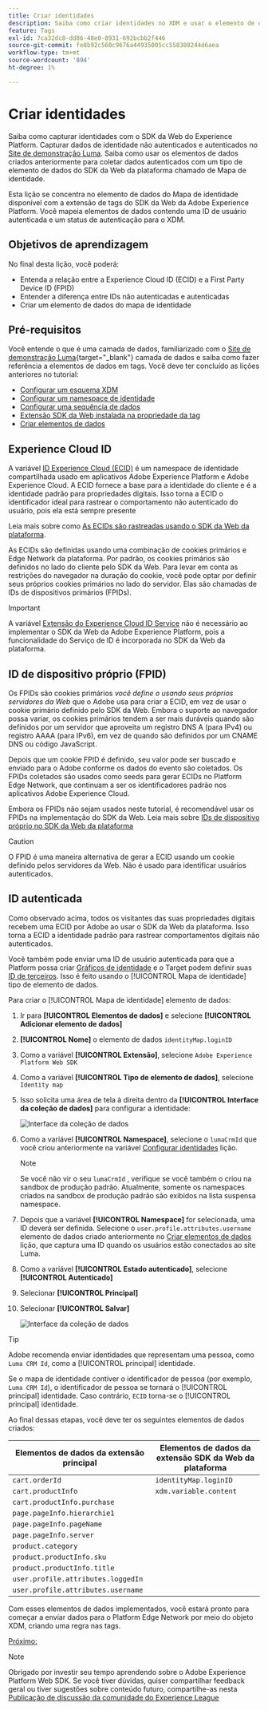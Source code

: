 ```yaml
---
title: Criar identidades
description: Saiba como criar identidades no XDM e usar o elemento de dados do Mapa de identidade para capturar IDs de usuários. Esta lição é parte do tutorial Implementar o Adobe Experience Cloud com o SDK da Web.
feature: Tags
exl-id: 7ca32dc8-dd86-48e0-8931-692bcbb2f446
source-git-commit: fe8b92c560c9676a44935005cc558388244d6aea
workflow-type: tm+mt
source-wordcount: '894'
ht-degree: 1%

---
```


# Criar identidades

Saiba como capturar identidades com o SDK da Web do Experience Platform. Capturar dados de identidade não autenticados e autenticados no [Site de demonstração Luma](https://luma.enablementadobe.com/content/luma/us/en.html). Saiba como usar os elementos de dados criados anteriormente para coletar dados autenticados com um tipo de elemento de dados do SDK da Web da plataforma chamado de Mapa de identidade.

Esta lição se concentra no elemento de dados do Mapa de identidade disponível com a extensão de tags do SDK da Web da Adobe Experience Platform. Você mapeia elementos de dados contendo uma ID de usuário autenticada e um status de autenticação para o XDM.

## Objetivos de aprendizagem

No final desta lição, você poderá:

* Entenda a relação entre a Experience Cloud ID (ECID) e a First Party Device ID (FPID)
* Entender a diferença entre IDs não autenticadas e autenticadas
* Criar um elemento de dados do mapa de identidade

## Pré-requisitos

Você entende o que é uma camada de dados, familiarizado com o [Site de demonstração Luma](https://luma.enablementadobe.com/content/luma/us/en.html){target="_blank"} camada de dados e saiba como fazer referência a elementos de dados em tags. Você deve ter concluído as lições anteriores no tutorial:

* [Configurar um esquema XDM](configure-schemas.md)
* [Configurar um namespace de identidade](configure-identities.md)
* [Configurar uma sequência de dados](configure-datastream.md)
* [Extensão SDK da Web instalada na propriedade da tag](install-web-sdk.md)
* [Criar elementos de dados](create-data-elements.md)


## Experience Cloud ID

A variável [ID Experience Cloud (ECID)](https://experienceleague.adobe.com/docs/experience-platform/identity/ecid.html?lang=en) é um namespace de identidade compartilhada usado em aplicativos Adobe Experience Platform e Adobe Experience Cloud. A ECID fornece a base para a identidade do cliente e é a identidade padrão para propriedades digitais. Isso torna a ECID o identificador ideal para rastrear o comportamento não autenticado do usuário, pois ela está sempre presente

<!-- FYI I commented this out because it was breaking the build - Jack
>[!TIP]
>
> When you use the Experience Platform Web SDK to set up Adobe applications on your digital properties, the ECID is generated at the Adobe Edge server level. As such, ECID is not viewable on the client-side network request payload. You can view the ECID by seeing the Preview tab of the network request, or by using the [Adobe Experience Platform Debugger Edge Trace](set-up-analytics.md#experience-cloud-id-validation).
>![View ECID](assets/validate-dev-console-ecid.png)
-->

Leia mais sobre como [As ECIDs são rastreadas usando o SDK da Web da plataforma](https://experienceleague.adobe.com/docs/experience-platform/edge/identity/overview.html?lang=en).

As ECIDs são definidas usando uma combinação de cookies primários e Edge Network da plataforma. Por padrão, os cookies primários são definidos no lado do cliente pelo SDK da Web. Para levar em conta as restrições do navegador na duração do cookie, você pode optar por definir seus próprios cookies primários no lado do servidor. Elas são chamadas de IDs de dispositivos primários (FPIDs).

>[!IMPORTANT]
>
>A variável [Extensão do Experience Cloud ID Service](https://exchange.adobe.com/experiencecloud.details.100160.adobe-experience-cloud-id-launch-extension.html) não é necessário ao implementar o SDK da Web da Adobe Experience Platform, pois a funcionalidade do Serviço de ID é incorporada no SDK da Web da plataforma.

## ID de dispositivo próprio (FPID)

Os FPIDs são cookies primários _você define o usando seus próprios servidores da Web_ que o Adobe usa para criar a ECID, em vez de usar o cookie primário definido pelo SDK da Web. Embora o suporte ao navegador possa variar, os cookies primários tendem a ser mais duráveis quando são definidos por um servidor que aproveita um registro DNS A (para IPv4) ou registro AAAA (para IPv6), em vez de quando são definidos por um CNAME DNS ou código JavaScript.

Depois que um cookie FPID é definido, seu valor pode ser buscado e enviado para o Adobe conforme os dados do evento são coletados. Os FPIDs coletados são usados como seeds para gerar ECIDs no Platform Edge Network, que continuam a ser os identificadores padrão nos aplicativos Adobe Experience Cloud.

Embora os FPIDs não sejam usados neste tutorial, é recomendável usar os FPIDs na implementação do SDK da Web. Leia mais sobre [IDs de dispositivo próprio no SDK da Web da plataforma](https://experienceleague.adobe.com/docs/experience-platform/edge/identity/first-party-device-ids.html?lang=pt-BR)

>[!CAUTION]
>
> O FPID é uma maneira alternativa de gerar a ECID usando um cookie definido pelos servidores da Web. Não é usado para identificar usuários autenticados.

## ID autenticada

Como observado acima, todos os visitantes das suas propriedades digitais recebem uma ECID por Adobe ao usar o SDK da Web da plataforma. Isso torna a ECID a identidade padrão para rastrear comportamentos digitais não autenticados.

Você também pode enviar uma ID de usuário autenticada para que a Platform possa criar [Gráficos de identidade](https://experienceleague.adobe.com/docs/platform-learn/tutorials/identities/understanding-identity-and-identity-graphs.html?lang=pt-BR) e o Target podem definir suas [ID de terceiros](https://experienceleague.adobe.com/docs/target/using/audiences/visitor-profiles/3rd-party-id.html). Isso é feito usando o [!UICONTROL Mapa de identidade] tipo de elemento de dados.

Para criar o [!UICONTROL Mapa de identidade] elemento de dados:

1. Ir para **[!UICONTROL Elementos de dados]** e selecione **[!UICONTROL Adicionar elemento de dados]**

1. **[!UICONTROL Nome]** o elemento de dados `identityMap.loginID`

1. Como a variável **[!UICONTROL Extensão]**, selecione `Adobe Experience Platform Web SDK`

1. Como a variável **[!UICONTROL Tipo de elemento de dados]**, selecione `Identity map`

1. Isso solicita uma área de tela à direita dentro da **[!UICONTROL Interface da coleção de dados]** para configurar a identidade:

   ![Interface da coleção de dados](assets/identity-identityMap-setup.png)

1. Como a variável  **[!UICONTROL Namespace]**, selecione o `lumaCrmId` que você criou anteriormente na variável [Configurar identidades](configure-identities.md) lição.

   >[!NOTE]
   >
   >    Se você não vir o seu `lumaCrmId` , verifique se você também o criou na sandbox de produção padrão. Atualmente, somente os namespaces criados na sandbox de produção padrão são exibidos na lista suspensa namespace.

1. Depois que a variável **[!UICONTROL Namespace]** for selecionada, uma ID deverá ser definida. Selecione o `user.profile.attributes.username` elemento de dados criado anteriormente no [Criar elementos de dados](create-data-elements.md#create-data-elements-to-capture-the-data-layer) lição, que captura uma ID quando os usuários estão conectados ao site Luma.

   <!--  >[!TIP]
    >
    >You can verify the **[!UICONTROL Luma CRM ID]** is collected in a data element on the web property by going to the [Luma Demo site](https://luma.enablementadobe.com/content/luma/us/en.html), logging in, [switching the tag environment](validate-with-debugger.md#use-the-experience-platform-debugger-to-map-to-your-tag-property) to your own, and typing `_satellite.getVar("user.profile.attributes.username")` in the web browser developer console.
    >
    >   ![Data Element  ID ](assets/identity-data-element-customer-id.png)
    -->

1. Como a variável **[!UICONTROL Estado autenticado]**, selecione **[!UICONTROL Autenticado]**
1. Selecionar **[!UICONTROL Principal]**

1. Selecionar **[!UICONTROL Salvar]**

   ![Interface da coleção de dados](assets/identity-id-namespace.png)

>[!TIP]
>
> Adobe recomenda enviar identidades que representam uma pessoa, como `Luma CRM Id`, como a [!UICONTROL principal] identidade.
>
> Se o mapa de identidade contiver o identificador de pessoa (por exemplo, `Luma CRM Id`), o identificador de pessoa se tornará o [!UICONTROL principal] identidade. Caso contrário, `ECID` torna-se o [!UICONTROL principal] identidade.




<!--
1. Once the data element is configured in **[!UICONTROL Data Collection interface]**, it can be tested on the Luma web property like any other Data Element. Enter the following script in the browser developer console
   
   
   ```
   _satellite.getVar('identityMap.loginID')
   ```  

   ![Data Collection interface](assets/identity-consoleIdentityDataElement.png)
   
   >[!NOTE]
   >
   >ECID identifier will NOT populate in the Data Element, as this is configured already with Platform Web SDK.   
-->

Ao final dessas etapas, você deve ter os seguintes elementos de dados criados:

| Elementos de dados da extensão principal | Elementos de dados da extensão SDK da Web da plataforma |
-----------------------------|-------------------------------
| `cart.orderId` | `identityMap.loginID` |
| `cart.productInfo` | `xdm.variable.content` |
| `cart.productInfo.purchase` | |
| `page.pageInfo.hierarchie1` | |
| `page.pageInfo.pageName` | |
| `page.pageInfo.server` | |
| `product.category` | |
| `product.productInfo.sku` | |
| `product.productInfo.title` | |
| `user.profile.attributes.loggedIn` | |
| `user.profile.attributes.username` | |

Com esses elementos de dados implementados, você estará pronto para começar a enviar dados para o Platform Edge Network por meio do objeto XDM, criando uma regra nas tags.

[Próximo: ](create-tag-rule.md)

>[!NOTE]
>
>Obrigado por investir seu tempo aprendendo sobre o Adobe Experience Platform Web SDK. Se você tiver dúvidas, quiser compartilhar feedback geral ou tiver sugestões sobre conteúdo futuro, compartilhe-as nesta [Publicação de discussão da comunidade do Experience League](https://experienceleaguecommunities.adobe.com/t5/adobe-experience-platform-launch/tutorial-discussion-implement-adobe-experience-cloud-with-web/td-p/444996)
